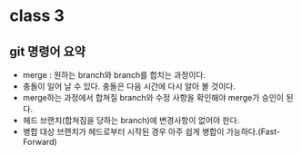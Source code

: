 # class 3

## git 명령어 요약

- merge : 원하는 branch와 branch를 합치는 과정이다.
- 충돌이 일어 날 수 있다. 충돌은 다음 시간에 다시 알아 볼 것이다.
- merge하는 과정에서 합쳐질 branch와 수정 사항을 확인해야 merge가 승인이 된다.
- 헤드 브랜치(합쳐짐을 당하는 branch)에 변경사항이 없어야 한다.
- 병합 대상 브랜치가 헤드로부터 시작된 경우 아주 쉽게 병합이 가능하다.(Fast-Forward)